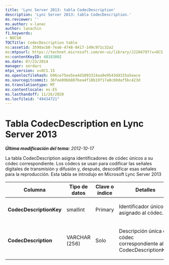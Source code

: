 ```yaml
---
title: 'Lync Server 2013: tabla CodecDescription'
description: 'Lync Server 2013: tabla CodecDescription.'
ms.reviewer: ''
ms.author: v-lanac
author: lanachin
f1.keywords:
- NOCSH
TOCTitle: CodecDescription table
ms:assetid: 3598acb8-7ea6-4748-8417-149c971c32a2
ms:mtpsurl: https://technet.microsoft.com/en-us/library/JJ204797(v=OCS.15)
ms:contentKeyID: 48183802
ms.date: 07/23/2014
manager: serdars
mtps_version: v=OCS.15
ms.openlocfilehash: b96ce75ee5ea4d1093314aa9e9543dd155a5eace
ms.sourcegitcommit: 36fee89bb887bea4f18b19f17a8c69daf5bc423d
ms.translationtype: MT
ms.contentlocale: es-ES
ms.lasthandoff: 11/26/2020
ms.locfileid: "49434721"
---
```

# <a name="codecdescription-table-in-lync-server-2013"></a>Tabla CodecDescription en Lync Server 2013

<div data-xmlns="http://www.w3.org/1999/xhtml">

<div class="topic" data-xmlns="http://www.w3.org/1999/xhtml" data-msxsl="urn:schemas-microsoft-com:xslt" data-cs="https://msdn.microsoft.com/">

<div data-asp="https://msdn2.microsoft.com/asp">



</div>

<div id="mainSection">

<div id="mainBody">

<span> </span>

_**Última modificación del tema:** 2012-10-17_

La tabla CodecDescription asigna identificadores de códec únicos a su códec correspondiente. Los códecs se usan para codificar las señales digitales de transmisión y difusión y, después, descodificar esas señales para la reproducción. Esta tabla se introdujo en Microsoft Lync Server 2013


<table>
<colgroup>
<col style="width: 25%" />
<col style="width: 25%" />
<col style="width: 25%" />
<col style="width: 25%" />
</colgroup>
<thead>
<tr class="header">
<th><strong>Columna</strong></th>
<th><strong>Tipo de datos</strong></th>
<th><strong>Clave o índice</strong></th>
<th><strong>Detalles</strong></th>
</tr>
</thead>
<tbody>
<tr class="odd">
<td><p><strong>CodecDescriptionKey</strong></p></td>
<td><p>smallint</p></td>
<td><p>Primary</p></td>
<td><p>Identificador único asignado al códec.</p></td>
</tr>
<tr class="even">
<td><p><strong>CodecDescription</strong></p></td>
<td><p>VARCHAR (256)</p></td>
<td><p>Solo</p></td>
<td><p>Descripción única del códec correspondiente al CodecDescriptionKey.</p></td>
</tr>
</tbody>
</table>


</div>

<span> </span>

</div>

</div>

</div>

